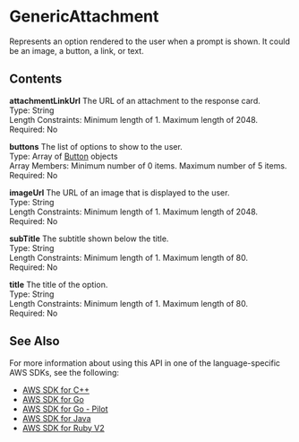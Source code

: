 # GenericAttachment<a name="API_runtime_GenericAttachment"></a>

Represents an option rendered to the user when a prompt is shown\. It could be an image, a button, a link, or text\. 

## Contents<a name="API_runtime_GenericAttachment_Contents"></a>

 **attachmentLinkUrl**   <a name="lex-Type-runtime_GenericAttachment-attachmentLinkUrl"></a>
The URL of an attachment to the response card\.  
Type: String  
Length Constraints: Minimum length of 1\. Maximum length of 2048\.  
Required: No

 **buttons**   <a name="lex-Type-runtime_GenericAttachment-buttons"></a>
The list of options to show to the user\.  
Type: Array of [Button](API_runtime_Button.md) objects  
Array Members: Minimum number of 0 items\. Maximum number of 5 items\.  
Required: No

 **imageUrl**   <a name="lex-Type-runtime_GenericAttachment-imageUrl"></a>
The URL of an image that is displayed to the user\.  
Type: String  
Length Constraints: Minimum length of 1\. Maximum length of 2048\.  
Required: No

 **subTitle**   <a name="lex-Type-runtime_GenericAttachment-subTitle"></a>
The subtitle shown below the title\.  
Type: String  
Length Constraints: Minimum length of 1\. Maximum length of 80\.  
Required: No

 **title**   <a name="lex-Type-runtime_GenericAttachment-title"></a>
The title of the option\.  
Type: String  
Length Constraints: Minimum length of 1\. Maximum length of 80\.  
Required: No

## See Also<a name="API_runtime_GenericAttachment_SeeAlso"></a>

For more information about using this API in one of the language\-specific AWS SDKs, see the following:
+  [AWS SDK for C\+\+](https://docs.aws.amazon.com/goto/SdkForCpp/runtime.lex-2016-11-28/GenericAttachment) 
+  [AWS SDK for Go](https://docs.aws.amazon.com/goto/SdkForGoV1/runtime.lex-2016-11-28/GenericAttachment) 
+  [AWS SDK for Go \- Pilot](https://docs.aws.amazon.com/goto/SdkForGoPilot/runtime.lex-2016-11-28/GenericAttachment) 
+  [AWS SDK for Java](https://docs.aws.amazon.com/goto/SdkForJava/runtime.lex-2016-11-28/GenericAttachment) 
+  [AWS SDK for Ruby V2](https://docs.aws.amazon.com/goto/SdkForRubyV2/runtime.lex-2016-11-28/GenericAttachment) 